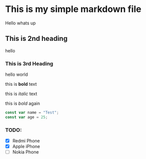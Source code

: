 # This is my simple markdown file
Hello whats up

## This is 2nd heading

hello

### This is 3rd Heading 

hello world 

this is **bold** text

this is _italic_ text 

this is *bold* again

```javascript
const var name = "Test";
const var age = 25;
```

### TODO:

* [x] Redmi Phone
* [x] Apple iPhone
* [ ] Nokia Phone